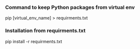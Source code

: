 ### Command to keep Python packages from virtual env
pip [virtual_env_name] > requirments.txt
### Installation from requirments.txt
pip install -r requirments.txt
